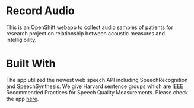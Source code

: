 # Record Audio

This is an OpenShift webapp to collect audio samples of patients for research project on relationship between acoustic measures and intelligibility.

# Built With
The app utilized the newest web speech API including SpeechRecognition and SpeechSynthesis. We give Harvard sentence groups which are IEEE Recommended Practices for Speech Quality Measurements. Please check the app [here](http://recordaudio-hongkun.apps.unc.edu/).
